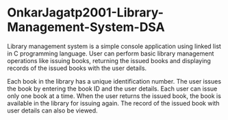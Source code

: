 # OnkarJagatp2001-Library-Management-System-DSA

Library management system is a simple console application using linked list in C programming language. User can perform basic library management operations like issuing books, returning the issued books and displaying records of the issued books with the user details.

Each book in the library has a unique identification number. The user issues the book by entering the book ID and the user details. Each user can issue only one book at a time. When the user returns the issued book, the book is available in the library for issuing again. The record of the issued book with user details can also be viewed.
